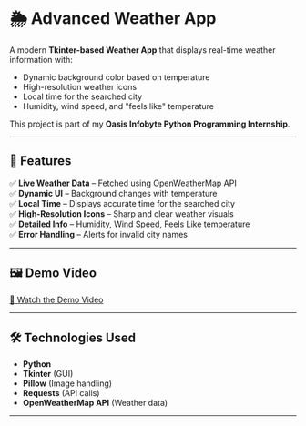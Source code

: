 # 🌦 Advanced Weather App

A modern **Tkinter-based Weather App** that displays real-time weather information with:
- Dynamic background color based on temperature  
- High-resolution weather icons  
- Local time for the searched city  
- Humidity, wind speed, and "feels like" temperature  

This project is part of my **Oasis Infobyte Python Programming Internship**.

---

## 📌 Features
✅ **Live Weather Data** – Fetched using OpenWeatherMap API  
✅ **Dynamic UI** – Background changes with temperature  
✅ **Local Time** – Displays accurate time for the searched city  
✅ **High-Resolution Icons** – Sharp and clear weather visuals  
✅ **Detailed Info** – Humidity, Wind Speed, Feels Like temperature  
✅ **Error Handling** – Alerts for invalid city names  

---

## 🖼 Demo Video
[🎥 Watch the Demo Video](https://drive.google.com/drive/folders/1t4bjSQzfMZJ8ENcDYs-N-WCtimNPD0tJ?usp=sharing)

---

## 🛠 Technologies Used
- **Python**
- **Tkinter** (GUI)
- **Pillow** (Image handling)
- **Requests** (API calls)
- **OpenWeatherMap API** (Weather data)

---


